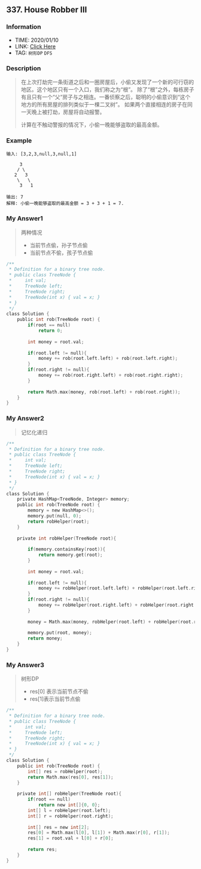 ## 337. House Robber III

### Information

* TIME: 2020/01/10
* LINK: [Click Here](https://leetcode-cn.com/problems/house-robber-iii/)
* TAG: `树形DP` `DFS`

### Description

> 在上次打劫完一条街道之后和一圈房屋后，小偷又发现了一个新的可行窃的地区。这个地区只有一个入口，我们称之为“根”。 除了“根”之外，每栋房子有且只有一个“父“房子与之相连。一番侦察之后，聪明的小偷意识到“这个地方的所有房屋的排列类似于一棵二叉树”。 如果两个直接相连的房子在同一天晚上被打劫，房屋将自动报警。
>
> 计算在不触动警报的情况下，小偷一晚能够盗取的最高金额。
>

### Example

```text
输入: [3,2,3,null,3,null,1]

     3
    / \
   2   3
    \   \ 
     3   1

输出: 7 
解释: 小偷一晚能够盗取的最高金额 = 3 + 3 + 1 = 7.
```

### My Answer1

> 两种情况
>
> * 当前节点偷，孙子节点偷
> * 当前节点不偷，孩子节点偷

```c
/**
 * Definition for a binary tree node.
 * public class TreeNode {
 *     int val;
 *     TreeNode left;
 *     TreeNode right;
 *     TreeNode(int x) { val = x; }
 * }
 */
class Solution {
    public int rob(TreeNode root) {
        if(root == null)
            return 0;
        
        int money = root.val;
        
        if(root.left != null){
            money += rob(root.left.left) + rob(root.left.right);
        }
        if(root.right != null){
            money += rob(root.right.left) + rob(root.right.right);
        }
        
        return Math.max(money, rob(root.left) + rob(root.right));
    }
}
```

### My Answer2

> 记忆化递归

```c
/**
 * Definition for a binary tree node.
 * public class TreeNode {
 *     int val;
 *     TreeNode left;
 *     TreeNode right;
 *     TreeNode(int x) { val = x; }
 * }
 */
class Solution {
    private HashMap<TreeNode, Integer> memory;
    public int rob(TreeNode root) {
        memory = new HashMap<>();
        memory.put(null, 0);
        return robHelper(root);
    }
    
    private int robHelper(TreeNode root){
        
        if(memory.containsKey(root)){
            return memory.get(root);
        }
        
        int money = root.val;
        
        if(root.left != null){
            money += robHelper(root.left.left) + robHelper(root.left.right);
        }
        if(root.right != null){
            money += robHelper(root.right.left) + robHelper(root.right.right);
        }
        
        money = Math.max(money, robHelper(root.left) + robHelper(root.right));
        
        memory.put(root, money);
        return money;
    }
}
```



### My Answer3

> 树形DP
>
> * res[0] 表示当前节点不偷
> * res[1]表示当前节点偷

```c
/**
 * Definition for a binary tree node.
 * public class TreeNode {
 *     int val;
 *     TreeNode left;
 *     TreeNode right;
 *     TreeNode(int x) { val = x; }
 * }
 */
class Solution {
    public int rob(TreeNode root) {
        int[] res = robHelper(root);
        return Math.max(res[0], res[1]);
    }
    
    private int[] robHelper(TreeNode root){
        if(root == null)
            return new int[]{0, 0};
        int[] l = robHelper(root.left);
        int[] r = robHelper(root.right);
        
        int[] res = new int[2];
        res[0] = Math.max(l[0], l[1]) + Math.max(r[0], r[1]);
        res[1] = root.val + l[0] + r[0];
        
        return res;
    }
}
```



